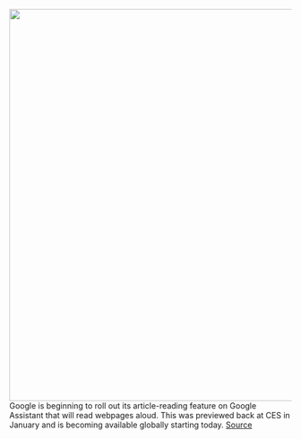 <img src='https://cdn.vox-cdn.com/thumbor/iqQTLFaHwz93cdanaHHNnkB8a4I=/0x0:2040x1360/1200x800/filters:focal(857x517:1183x843)/cdn.vox-cdn.com/uploads/chorus_image/image/66435286/akrales_180508_2553_0064_2.0.jpg' width='700px' /><br/>
Google is beginning to roll out its article-reading feature on Google Assistant that will read webpages aloud. This was previewed back at CES in January and is becoming available globally starting today.
<a href='https://www.theverge.com/2020/3/4/21164510/google-assistant-screen-reading-feature-accessibility-translation'> Source <a/>